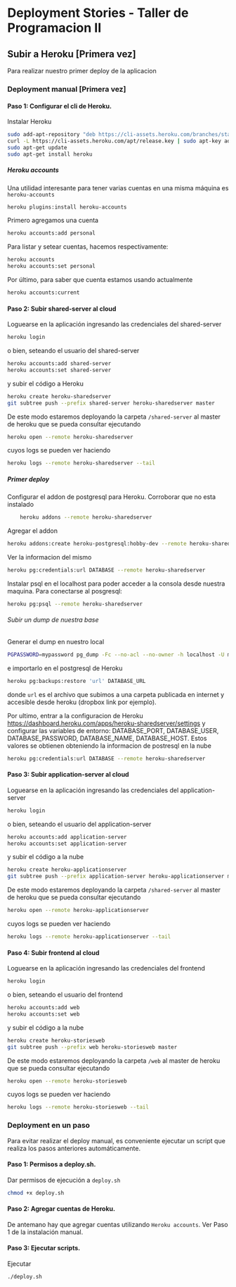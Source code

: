# Deployment Stories - Taller de Programacion II

## Subir a Heroku [Primera vez]

Para realizar nuestro primer deploy de la aplicacion

### Deployment manual [Primera vez]

#### Paso 1: Configurar el cli de Heroku.

Instalar Heroku

```bash
sudo add-apt-repository "deb https://cli-assets.heroku.com/branches/stable/apt ./"
curl -L https://cli-assets.heroku.com/apt/release.key | sudo apt-key add -
sudo apt-get update
sudo apt-get install heroku
```

##### Heroku accounts

Una utilidad interesante para tener varias cuentas en una misma máquina es `heroku-accounts`

```bash
heroku plugins:install heroku-accounts
```

Primero agregamos una cuenta

```bash
heroku accounts:add personal
```

Para listar y setear cuentas, hacemos respectivamente:

```bash
heroku accounts
heroku accounts:set personal
```

Por último, para saber que cuenta estamos usando actualmente

```bash
heroku accounts:current
```

#### Paso 2: Subir shared-server al cloud

Loguearse en la aplicación ingresando las credenciales del shared-server

```bash
heroku login
```

o bien, seteando el usuario del shared-server

```bash
heroku accounts:add shared-server
heroku accounts:set shared-server
```

y subir el código a Heroku

```bash
heroku create heroku-sharedserver
git subtree push --prefix shared-server heroku-sharedserver master
```

De este modo estaremos deployando la carpeta `/shared-server` al master de heroku que se pueda consultar ejecutando

```bash
heroku open --remote heroku-sharedserver
```

cuyos logs se pueden ver haciendo

```bash
heroku logs --remote heroku-sharedserver --tail
```

##### Primer deploy

Configurar el addon de postgresql para Heroku.
Corroborar que no esta instalado

```bash
	heroku addons --remote heroku-sharedserver
```

Agregar el addon

```bash
heroku addons:create heroku-postgresql:hobby-dev --remote heroku-sharedserver
```

Ver la informacion del mismo

```bash
heroku pg:credentials:url DATABASE --remote heroku-sharedserver
```

Instalar psql en el localhost para poder acceder a la consola desde nuestra maquina.
Para conectarse al posgresql:

```bash
heroku pg:psql --remote heroku-sharedserver
```

###### Subir un dump de nuestra base

Generar el dump en nuestro local

```bash
PGPASSWORD=mypassword pg_dump -Fc --no-acl --no-owner -h localhost -U myuser mydb mydb.dump
```

e importarlo en el postgresql de Heroku

```bash
heroku pg:backups:restore 'url' DATABASE_URL
```

donde `url` es el archivo que subimos a una carpeta publicada en internet y accesible desde heroku (dropbox link por ejemplo).

Por ultimo, entrar a la configuracion de Heroku https://dashboard.heroku.com/apps/heroku-sharedserver/settings y configurar las variables de entorno: DATABASE_PORT, DATABASE_USER, DATABASE_PASSWORD, DATABASE_NAME, DATABASE_HOST. Estos valores se obtienen obteniendo la informacion de postresql en la nube

```bash
heroku pg:credentials:url DATABASE --remote heroku-sharedserver
```

#### Paso 3: Subir application-server al cloud

Loguearse en la aplicación ingresando las credenciales del application-server

```bash
heroku login
```

o bien, seteando el usuario del application-server

```bash
heroku accounts:add application-server
heroku accounts:set application-server
```

y subir el código a la nube

```bash
heroku create heroku-applicationserver
git subtree push --prefix application-server heroku-applicationserver master
```

De este modo estaremos deployando la carpeta `/shared-server` al master de heroku que se pueda consultar ejecutando

```bash
heroku open --remote heroku-applicationserver
```

cuyos logs se pueden ver haciendo

```bash
heroku logs --remote heroku-applicationserver --tail
```

#### Paso 4: Subir frontend al cloud

Loguearse en la aplicación ingresando las credenciales del frontend

```bash
heroku login
```

o bien, seteando el usuario del frontend

```bash
heroku accounts:add web
heroku accounts:set web
```

y subir el código a la nube

```bash
heroku create heroku-storiesweb
git subtree push --prefix web heroku-storiesweb master
```

De este modo estaremos deployando la carpeta `/web` al master de heroku que se pueda consultar ejecutando

```bash
heroku open --remote heroku-storiesweb
```

cuyos logs se pueden ver haciendo

```bash
heroku logs --remote heroku-storiesweb --tail
```

### Deployment en un paso

Para evitar realizar el deploy manual, es conveniente ejecutar un script que realiza los pasos anteriores automáticamente.

#### Paso 1: Permisos a deploy.sh.

Dar permisos de ejecución a `deploy.sh`

```bash
chmod +x deploy.sh
```

#### Paso 2: Agregar cuentas de Heroku.

De antemano hay que agregar cuentas utilizando `Heroku accounts`. Ver Paso 1 de la instalación manual.

#### Paso 3: Ejecutar scripts.

Ejecutar

```bash
./deploy.sh
```